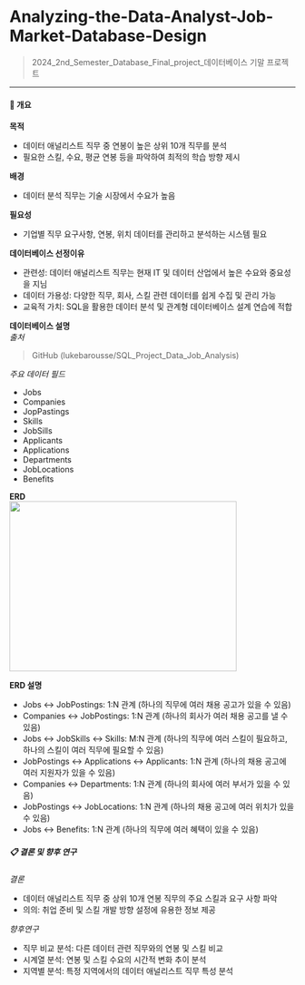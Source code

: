 # Analyzing-the-Data-Analyst-Job-Market-Database-Design
> 2024_2nd_Semester_Database_Final_project_데이터베이스 기말 프로젝트
---
#### 📖 개요
**목적**  
- 데이터 애널리스트 직무 중 연봉이 높은 상위 10개 직무를 분석
- 필요한 스킬, 수요, 평균 연봉 등을 파악하여 최적의 학습 방향 제시

**배경**
- 데이터 분석 직무는 기술 시장에서 수요가 높음
  
**필요성**  
- 기업별 직무 요구사항, 연봉, 위치 데이터를 관리하고 분석하는 시스템 필요

**데이터베이스 선정이유**
- 관련성: 데이터 애널리스트 직무는 현재 IT 및 데이터 산업에서 높은 수요와 중요성을 지님
- 데이터 가용성: 다양한 직무, 회사, 스킬 관련 데이터를 쉽게 수집 및 관리 가능
- 교육적 가치: SQL을 활용한 데이터 분석 및 관계형 데이터베이스 설계 연습에 적합 

**데이터베이스 설명**  
*출처*  
> GitHub (lukebarousse/SQL_Project_Data_Job_Analysis)

*주요 데이터 필드*
- Jobs
- Companies
- JopPastings
- Skills
- JobSills
- Applicants
- Applications
- Departments
- JobLocations
- Benefits

**ERD**  
<img src="https://github.com/user-attachments/assets/775556e0-d676-4b2a-852b-b13554b6b57f"  width="400" height="300"/>  

**ERD 설명**   
- Jobs ↔ JobPostings: 1:N 관계 (하나의 직무에 여러 채용 공고가 있을 수 있음)
- Companies ↔ JobPostings: 1:N 관계 (하나의 회사가 여러 채용 공고를 낼 수 있음)
- Jobs ↔ JobSkills ↔ Skills: M:N 관계 (하나의 직무에 여러 스킬이 필요하고, 하나의 스킬이 여러 직무에 필요할 수 있음)
- JobPostings ↔ Applications ↔ Applicants: 1:N 관계 (하나의 채용 공고에 여러 지원자가 있을 수 있음)
- Companies ↔ Departments: 1:N 관계 (하나의 회사에 여러 부서가 있을 수 있음)
- JobPostings ↔ JobLocations: 1:N 관계 (하나의 채용 공고에 여러 위치가 있을 수 있음)
- Jobs ↔ Benefits: 1:N 관계 (하나의 직무에 여러 혜택이 있을 수 있음) 

##### 📋 결론 및 향후 연구  
*결론*
- 데이터 애널리스트 직무 중 상위 10개 연봉 직무의 주요 스킬과 요구 사항 파악
- 의의: 취업 준비 및 스킬 개발 방향 설정에 유용한 정보 제공
  
*향후연구*
- 직무 비교 분석: 다른 데이터 관련 직무와의 연봉 및 스킬 비교
- 시계열 분석: 연봉 및 스킬 수요의 시간적 변화 추이 분석
- 지역별 분석: 특정 지역에서의 데이터 애널리스트 직무 특성 분석



